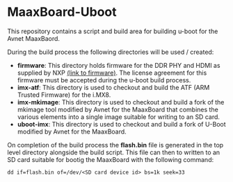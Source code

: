 # MaaxBoard-Uboot

This repository contains a script and build area for building u-boot for the Avnet MaaxBaord.

During the build process the following directories will be used / created:

- **firmware**: This directory holds firmware for the DDR PHY and HDMI as supplied by NXP [(link to firmware)](https://www.nxp.com/lgfiles/NMG/MAD/YOCTO/firmware-imx-8.14.bin). The license agreement for this firmware must be accepted during the u-boot build process.
- **imx-atf**: This directory is used to checkout and build the ATF (ARM Trusted Firmware) for the i.MX8.
- **imx-mkimage**: This directory is used to checkout and build a fork of the mkimage tool modified by Avnet for the MaaxBoard that combines the various elements into a single image suitable for writing to an SD card.
- **uboot-imx**: This directory is used to checkout and build a fork of U-Boot modified by Avnet for the MaaxBoard.

On completion of the build process the **flash.bin** file is generated in the top level directory alongside the build script. This file can then to written to an SD card suitable for bootig the MaaxBoard with the following command:
```
dd if=flash.bin of=/dev/<SD card device id> bs=1k seek=33 
```
